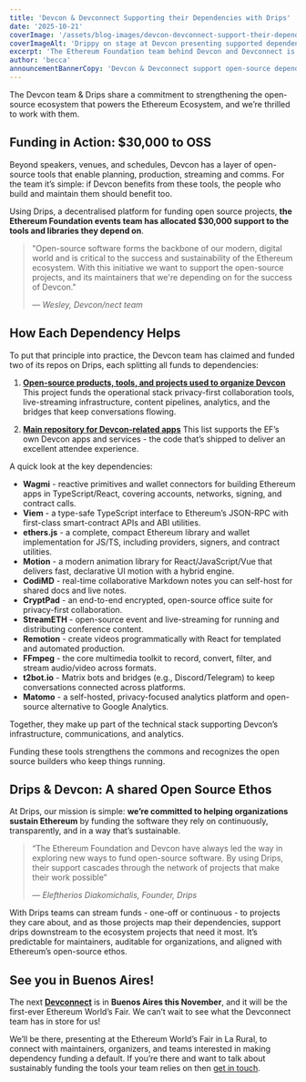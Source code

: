 ```yaml
---
title: 'Devcon & Devconnect Supporting their Dependencies with Drips'
date: '2025-10-21'
coverImage: '/assets/blog-images/devcon-devconnect-support-their-dependencies-with-drips.jpg'
coverImageAlt: 'Drippy on stage at Devcon presenting supported dependencies.'
excerpt: 'The Ethereum Foundation team behind Devcon and Devconnect is using Drips to fund the open-source software dependencies that enable their work.'
author: 'becca'
announcementBannerCopy: 'Devcon & Devconnect support open-source dependencies on Drips'
---
```


<script>
import BlogProjectSplitsCard from "$lib/components/blog/article-layout/components/blog-project-splits-card.svelte";
</script>

The Devcon team & Drips share a commitment to strengthening the open-source ecosystem that powers the Ethereum Ecosystem, and we’re thrilled to work with them.

## Funding in Action: $30,000 to OSS

Beyond speakers, venues, and schedules, Devcon has a layer of open-source tools that enable planning, production, streaming and comms. For the team it’s simple: if Devcon benefits from these tools, the people who build and maintain them should benefit too.

Using Drips, a decentralised platform for funding open source projects, **the Ethereum Foundation events team has allocated $30,000 support to the tools and libraries they depend on**.

> "Open-source software forms the backbone of our modern, digital world and is critical to the success and sustainability of the Ethereum ecosystem. With this initiative we want to support the open-source projects, and its maintainers that we're depending on for the success of Devcon."
>
> — _Wesley, Devcon/nect team_

## How Each Dependency Helps

To put that principle into practice, the Devcon team has claimed and funded two of its repos on Drips, each splitting all funds to dependencies:

1. [**Open-source products, tools, and projects used to organize Devcon**](https://www.drips.network/app/projects/github/efdevcon/tools?exact%20)
   This project funds the operational stack privacy-first collaboration tools, live-streaming infrastructure, content pipelines, analytics, and the bridges that keep conversations flowing.

<BlogProjectSplitsCard projectId="80921553529402819944048027742961662227947926488453030273313562165248" />

2. [**Main repository for Devcon-related apps**](https://www.drips.network/app/projects/github/efdevcon/monorepo?exact)
   This list supports the EF’s own Devcon apps and services \- the code that’s shipped to deliver an excellent attendee experience.

<BlogProjectSplitsCard projectId="80921553529402819944048027133174347042275421972850711084549890113536" />

A quick look at the key dependencies:

- **Wagmi** \- reactive primitives and wallet connectors for building Ethereum apps in TypeScript/React, covering accounts, networks, signing, and contract calls.
- **Viem** \- a type-safe TypeScript interface to Ethereum’s JSON-RPC with first-class smart-contract APIs and ABI utilities.
- **ethers.js** \- a complete, compact Ethereum library and wallet implementation for JS/TS, including providers, signers, and contract utilities.
- **Motion** \- a modern animation library for React/JavaScript/Vue that delivers fast, declarative UI motion with a hybrid engine.
- **CodiMD** \- real-time collaborative Markdown notes you can self-host for shared docs and live notes.
- **CryptPad** \- an end-to-end encrypted, open-source office suite for privacy-first collaboration.
- **StreamETH** \- open-source event and live-streaming for running and distributing conference content.
- **Remotion** \- create videos programmatically with React for templated and automated production.
- **FFmpeg** \- the core multimedia toolkit to record, convert, filter, and stream audio/video across formats.
- **t2bot.io** \- Matrix bots and bridges (e.g., Discord/Telegram) to keep conversations connected across platforms.
- **Matomo** \- a self-hosted, privacy-focused analytics platform and open-source alternative to Google Analytics.

Together, they make up part of the technical stack supporting Devcon’s infrastructure, communications, and analytics.

Funding these tools strengthens the commons and recognizes the open source builders who keep things running.

## Drips & Devcon: A shared Open Source Ethos

At Drips, our mission is simple: **we’re committed to helping organizations sustain Ethereum** by funding the software they rely on continuously, transparently, and in a way that’s sustainable.

> “The Ethereum Foundation and Devcon have always led the way in exploring new ways to fund open-source software. By using Drips, their support cascades through the network of projects that make their work possible”
>
> — _Eleftherios Diakomichalis, Founder, Drips_

With Drips teams can stream funds \- one-off or continuous \- to projects they care about, and as those projects map their dependencies, support drips downstream to the ecosystem projects that need it most. It’s predictable for maintainers, auditable for organizations, and aligned with Ethereum’s open-source ethos.

##

## See you in Buenos Aires\!

The next [**Devconnect**](https://devconnect.org/) is in **Buenos Aires this November**, and it will be the first-ever Ethereum World’s Fair. We can’t wait to see what the Devconnect team has in store for us\!

We’ll be there, presenting at the Ethereum World’s Fair in La Rural, to connect with maintainers, organizers, and teams interested in making dependency funding a default. If you’re there and want to talk about sustainably funding the tools your team relies on then [get in touch](https://drips-network.notion.site/1e4c52c9599781b5a0aeca3e8eb1b3e4).
